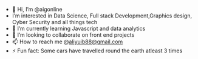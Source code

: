 - 👋 Hi, I’m @aigonline
-  I’m interested in Data Science, Full stack Development,Graphics design, Cyber Security and all things tech
- 🌱 I’m currently learning Javascript and data analytics
- 💞️ I’m looking to collaborate on front end projects
- 📫 How to reach me @aliyuib88@gmail.com
- ⚡ Fun fact: Some cars have travelled round the earth atleast 3 times

<!---
aigonline/aigonline is a ✨ special ✨ repository because its `README.md` (this file) appears on your GitHub profile.
You can click the Preview link to take a look at your changes.
--->
